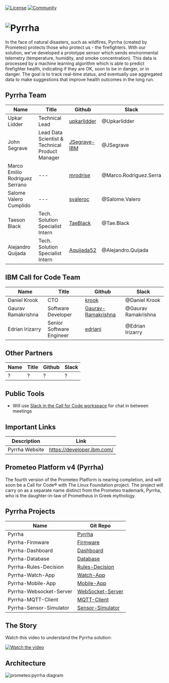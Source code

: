 [![License](https://img.shields.io/badge/License-Apache2-blue.svg)](https://www.apache.org/licenses/LICENSE-2.0) [![Community](https://img.shields.io/badge/Join-Community-blue.svg)](https://developer.ibm.com/callforcode/solutions/projects/get-started/)

# ![Pyrrha](/img/prometeo.png?raw=true)

In the face of natural disasters, such as wildfires, Pyrrha (created by Prometeo) protects those who protect us - the firefighters. With our solution, we've developed a prototype sensor which sends environmental telemetry (temperature, humidity, and smoke concentration). This data is processed by a machine learning algorithm which is able to predict firefighter health, indicating if they are OK, soon to be in danger, or in danger. The goal is to track real-time status, and eventually use aggregated data to make suggestions that improve health outcomes in the long run.


## Pyrrha Team
| Name | Title | Github | Slack |
| --- | --- | --- | --- |
| Upkar Lidder | Technical Lead | [upkarlidder](https://github.com/upkarlidder) | @Upkarlidder |
| John Segrave | Lead Data Scientist & Technical Product Manager | [JSegrave-IBM](https://github.com/JSegrave-IBM) | @JSegrave |
| Marco Emilio Rodriguez Serrano | --- | [mrodrise](https://github.com/mrodrise) | @Marco.Rodriguez.Serra |
| Salome Valero Cumplido | --- | [svaleroc](https://github.com/svaleroc) | @Salome.Valero |
| Taeson Black | Tech. Solution Specialist Intern | [TaeBlack](https://github.com/TaeBlack) | @Tae.Black|
| Alejandro Quijada | Tech. Solution Specialist Intern | [Aquijada52](https://github.com/Aquijada52) | @Alejandro.Quijada |

## IBM Call for Code Team
| Name | Title | Github | Slack |
| --- | --- | --- | --- |
| Daniel Krook | CTO | [krook](https://github.com/krook) | @Daniel Krook |
| Gaurav Ramakrishna | Software Developer | [Gaurav-Ramakrishna](https://github.com/Gaurav-Ramakrishna) | @Gaurav Ramakrishna |
| Edrian Irizarry | Senior Software Engineer | [edriani](https://github.com/edriani) | @Edrian Irizarry |

## Other Partners
| Name | Title | Github | Slack |
| --- | --- | --- | --- |
| ? | ? | ? | ? |

## Public Tools

* Will use [Slack in the Call for Code workspace](https://callforcode.org/slack) for chat in between meetings

## Important Links
| Description | Link |
| --- | --- |
| Pyrrha Website| https://developer.ibm.com/ |

## Prometeo Platform v4 (Pyrrha)

The fourth version of the Prometeo Platform is nearing completion, and will soon be a Call for Code® with The Linux Foundation project. The project will carry on as a separate name distinct from the Prometeo trademark, Pyrrha, who is the daughter-in-law of Prometheus in Greek mythology.

## Pyrrha Projects
| Name | Git Repo |
| --- | --- |
| Pyrrha | [Pyrrha](https://github.com/Call-for-Code/Pyrrha-Platform/Pyrrha) |
| Pyrrha-Firmware| [Firmware](https://github.com/Pyrrha-Platform/Pyrrha-Firmware) |
| Pyrrha-Dashboard | [Dashboard](https://github.com/Pyrrha-Platform/Pyrrha-Dashboard) |
| Pyrrha-Database | [Database](https://github.com/Pyrrha-Platform/Pyrrha-Database) |
| Pyrrha-Rules-Decision | [Rules-Decision](https://github.com/Pyrrha-Platform/Pyrrha-Rules-Decision) |
| Pyrrha-Watch-App | [Watch-App](https://github.com/Pyrrha-Platform/Pyrrha-Watch-App) |
| Pyrrha-Mobile-App | [Mobile-App](https://github.com/Pyrrha-Platform/Pyrrha-Mobile-App) |
| Pyrrha-Websocket-Server | [WebSocket-Server](https://github.com/Pyrrha-Platform/Pyrrha-WebSocket-Server) |
| Pyrrha-MQTT-Client | [MQTT-Client](https://github.com/Pyrrha-Platform/Pyrrha-MQTT-Client) |
| Pyrrha-Sensor-Simulator | [Sensor-Simulator](https://github.com/Pyrrha-Platform/Pyrrha-Sensor-Simulator) |

## The Story 
Watch this video to understand the Pyrrha solution:

[![Watch the video](https://user-images.githubusercontent.com/84807697/120705678-21671e80-c486-11eb-8e6c-888dc98fab23.png)](https://www.youtube.com/watch?v=vOgCOoy_Bx0)

## Architecture
![prometeo:pyrrha diagram](https://user-images.githubusercontent.com/84807697/120704550-b537eb00-c484-11eb-9a10-ba9035c5e928.png)
